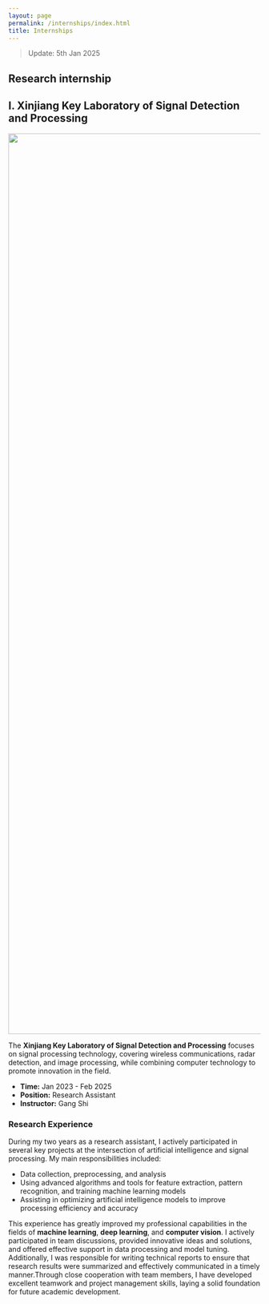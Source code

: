 ```yaml
---
layout: page
permalink: /internships/index.html
title: Internships
---
```


> Update: 5th Jan 2025

## Research internship
## **I.** **Xinjiang Key Laboratory of Signal Detection and Processing**
<img src="https://zhangtianze.com/images/lab.jpg" class="floatpic" width="2400" height="1799">

The **Xinjiang Key Laboratory of Signal Detection and Processing** focuses on signal processing technology, covering wireless communications, radar detection, and image processing, while combining computer technology to promote innovation in the field.

- **Time:** Jan 2023 - Feb 2025
- **Position:** Research Assistant
- **Instructor:** Gang Shi
  
### Research Experience

During my two years as a research assistant, I actively participated in several key projects at the intersection of artificial intelligence and signal processing. My main responsibilities included:

- Data collection, preprocessing, and analysis
- Using advanced algorithms and tools for feature extraction, pattern recognition, and training machine learning models
- Assisting in optimizing artificial intelligence models to improve processing efficiency and accuracy

This experience has greatly improved my professional capabilities in the fields of **machine learning**, **deep learning**, and **computer vision**. I actively participated in team discussions, provided innovative ideas and solutions, and offered effective support in data processing and model tuning. Additionally, I was responsible for writing technical reports to ensure that research results were summarized and effectively communicated in a timely manner.Through close cooperation with team members, I have developed excellent teamwork and project management skills, laying a solid foundation for future academic development.

  

  


  
